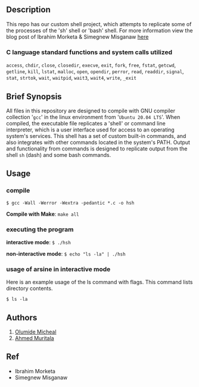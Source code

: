 ## Description

This repo has our custom shell project, which attempts to replicate some of the
processes of the 'sh' shell or 'bash' shell.
For more information view the blog post of Ibrahim Morketa & Simegnew Misganaw
[here](https://medium.com/@ibrahimbsc8/simple-shell-a-custom-shell-command-line-interpreter-a0d11d5b219f)

### C language standard functions and system calls utilized

`access`, `chdir`, `close`, `closedir`, `execve`, `exit`, `fork`,
`free`, `fstat`, `getcwd`, `getline`, `kill`, `lstat`, `malloc`,
`open`, `opendir`, `perror`, `read`, `readdir`, `signal`, `stat`,
`strtok`, `wait`, `waitpid`, `wait3`, `wait4`, `write`, `_exit`

## Brief Synopsis

All files in this repository are designed to compile with GNU compiler
collection '`gcc`' in the linux environment from '`Ubuntu 20.04
LTS`'.  When compiled, the executable file replicates a 'shell' or command line
interpreter, which is a user interface used for access to an operating system's
services.  This shell has a set of custom built-in commands, and also integrates
with other commands located in the system's PATH.  Output and functionality from
commands is designed to replicate output from the shell `sh` (dash) and some
bash commands.

## Usage

### compile

```
$ gcc -Wall -Werror -Wextra -pedantic *.c -o hsh
```

**Compile with Make**: `make all`

### executing the program

**interactive mode**: `$ ./hsh`

**non-interactive mode**: `$ echo "ls -la" | ./hsh`

### usage of arsine in interactive mode

Here is an example usage of the ls
command with flags.  This command lists directory contents.

```
$ ls -la
```

## Authors

1. [Olumide Micheal](https://github.com/King-Mide-1)
2. [Ahmed Muritala](https://github.com/amurtala)                                                         

## Ref
* Ibrahim Morketa
* Simegnew Misganaw 
